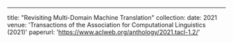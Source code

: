 ---
title: "Revisiting Multi-Domain Machine Translation"
collection: 
date: 2021
venue: 'Transactions of the Association for Computational Linguistics (2021)'
paperurl: 'https://www.aclweb.org/anthology/2021.tacl-1.2/'
